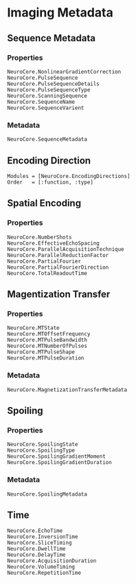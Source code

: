 # Imaging Metadata

## Sequence Metadata

### Properties

```@docs
NeuroCore.NonlinearGradientCorrection
NeuroCore.PulseSequence
NeuroCore.PulseSequenceDetails
NeuroCore.PulseSequenceType
NeuroCore.ScanningSequence
NeuroCore.SequenceName
NeuroCore.SequenceVarient
```
### Metadata

```@docs
NeuroCore.SequenceMetadata
```

## Encoding Direction

```@autodocs
Modules = [NeuroCore.EncodingDirections]
Order   = [:function, :type]
```

## Spatial Encoding

### Properties

```@docs
NeuroCore.NumberShots
NeuroCore.EffectiveEchoSpacing
NeuroCore.ParallelAcquisitionTechnique
NeuroCore.ParallelReductionFactor
NeuroCore.PartialFourier
NeuroCore.PartialFourierDirection
NeuroCore.TotalReadoutTime
```

## Magentization Transfer

### Properties
```@docs
NeuroCore.MTState
NeuroCore.MTOffsetFrequency
NeuroCore.MTPulseBandwidth
NeuroCore.MTNumberOfPulses
NeuroCore.MTPulseShape
NeuroCore.MTPulseDuration
```

### Metadata

```@docs
NeuroCore.MagnetizationTransferMetadata
```

## Spoiling

### Properties

```@docs
NeuroCore.SpoilingState
NeuroCore.SpoilingType
NeuroCore.SpoilingGradientMoment
NeuroCore.SpoilingGradientDuration
```

### Metadata

```@docs
NeuroCore.SpoilingMetadata
```

## Time

```@docs
NeuroCore.EchoTime
NeuroCore.InversionTime
NeuroCore.SliceTiming
NeuroCore.DwellTime
NeuroCore.DelayTime
NeuroCore.AcquisitionDuration
NeuroCore.VolumeTiming
NeuroCore.RepetitionTime
```
